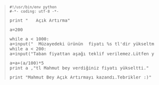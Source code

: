 <html><body><blockquote><code>#!/usr/bin/env python
#-*- coding: utf-8 -*-</code>
<pre>print "   Açık Artırma"</pre>
<pre>a=200</pre>
<pre>while a &lt; 1000:
a=input("  Müzayedeki ürünün  fiyatı %s tl'dir yükseltmek istediğiniz fiyatı girin: "% (a) )
while a &lt; 200:
a=input("Taban fiyattan aşağı teklif verilemez.Lütfen yükseltin: " )</pre>
<pre>a=a+(a/100)*5
print a ,"tl Mahmut bey verdiğiniz fiyatı yükseltti."</pre>
<pre>print "Mahmut Bey Açık Artırmayı kazandı.Tebrikler :)"</pre>
</blockquote></body></html>